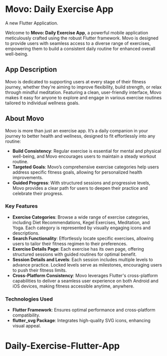 # Movo: Daily Exercise App
A new Flutter Application.


Welcome to **Movo: Daily Exercise App**, a powerful mobile application meticulously crafted using the robust Flutter framework. Movo is designed to provide users with seamless access to a diverse range of exercises, empowering them to build a consistent daily routine for enhanced overall well-being.


## App Description

Movo is dedicated to supporting users at every stage of their fitness journey, whether they're aiming to improve flexibility, build strength, or relax through mindful meditation. Featuring a clean, user-friendly interface, Movo makes it easy for anyone to explore and engage in various exercise routines tailored to individual wellness goals.


## About Movo

Movo is more than just an exercise app. It’s a daily companion in your journey to better health and wellness, designed to fit effortlessly into any routine:
- **Build Consistency**: Regular exercise is essential for mental and physical well-being, and Movo encourages users to maintain a steady workout routine.
- **Targeted Goals**: Movo’s comprehensive exercise categories help users address specific fitness goals, allowing for personalized health improvements.
- **Guided Progress**: With structured sessions and progressive levels, Movo provides a clear path for users to deepen their practice and celebrate their progress.


### Key Features
- **Exercise Categories**: Browse a wide range of exercise categories, including Diet Recommendations, Kegel Exercises, Meditation, and Yoga. Each category is represented by visually engaging icons and descriptions.
- **Search Functionality**: Effortlessly locate specific exercises, allowing users to tailor their fitness regimen to their preferences.
- **Exercise Details Page**: Each exercise has its own page, offering structured sessions with guided routines for optimal benefit.
- **Session Details and Levels**: Each session includes multiple levels to advance practice. Locked levels serve as milestones, encouraging users to push their fitness limits.
- **Cross-Platform Consistency**: Movo leverages Flutter's cross-platform capabilities to deliver a seamless user experience on both Android and iOS devices, making fitness accessible anytime, anywhere.


### Technologies Used
- **Flutter Framework**: Ensures optimal performance and cross-platform compatibility.
- **flutter_svg Package**: Integrates high-quality SVG icons, enhancing visual appeal.






# Daily-Exercise-Flutter-App
